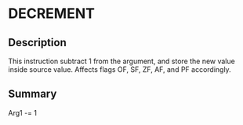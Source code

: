 
# DECREMENT
## Description
This instruction subtract 1 from the argument, and store the new value inside
source value. Affects flags OF, SF, ZF, AF, and PF accordingly.

## Summary
Arg1 -= 1
